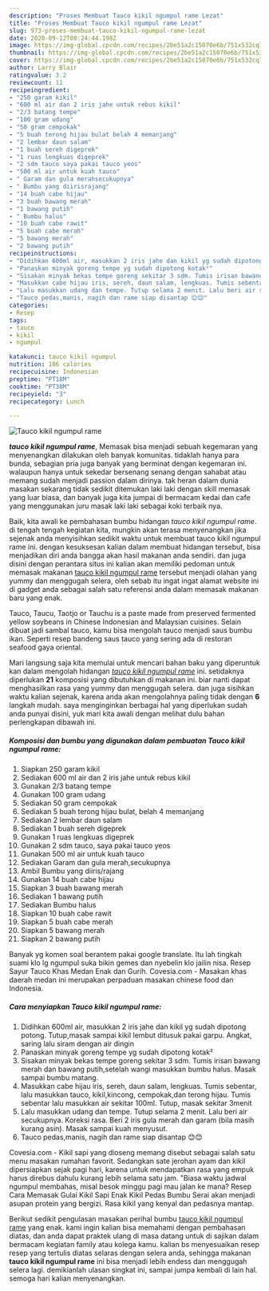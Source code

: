 ```yaml
---
description: "Proses Membuat Tauco kikil ngumpul rame Lezat"
title: "Proses Membuat Tauco kikil ngumpul rame Lezat"
slug: 973-proses-membuat-tauco-kikil-ngumpul-rame-lezat
date: 2020-09-12T00:24:44.198Z
image: https://img-global.cpcdn.com/recipes/2be51a2c15070e6b/751x532cq70/tauco-kikil-ngumpul-rame-foto-resep-utama.jpg
thumbnail: https://img-global.cpcdn.com/recipes/2be51a2c15070e6b/751x532cq70/tauco-kikil-ngumpul-rame-foto-resep-utama.jpg
cover: https://img-global.cpcdn.com/recipes/2be51a2c15070e6b/751x532cq70/tauco-kikil-ngumpul-rame-foto-resep-utama.jpg
author: Larry Blair
ratingvalue: 3.2
reviewcount: 11
recipeingredient:
- "250 garam kikil"
- "600 ml air dan 2 iris jahe untuk rebus kikil"
- "2/3 batang tempe"
- "100 gram udang"
- "50 gram cempokak"
- "5 buah terong hijau bulat belah 4 memanjang"
- "2 lembar daun salam"
- "1 buah sereh digeprek"
- "1 ruas lengkuas digeprek"
- "2 sdm tauco saya pakai tauco yeos"
- "500 ml air untuk kuah tauco"
- " Garam dan gula merahsecukupnya"
- " Bumbu yang diirisrajang"
- "14 buah cabe hijau"
- "3 buah bawang merah"
- "1 bawang putih"
- " Bumbu halus"
- "10 buah cabe rawit"
- "5 buah cabe merah"
- "5 bawang merah"
- "2 bawang putih"
recipeinstructions:
- "Didihkan 600ml air, masukkan 2 iris jahe dan kikil yg sudah dipotong potong. Tutup,masak sampai kikil lembut ditusuk pakai garpu. Angkat, saring lalu siram dengan air dingin"
- "Panaskan minyak goreng tempe yg sudah dipotong kotak²"
- "Sisakan minyak bekas tempe goreng sekitar 3 sdm. Tumis irisan bawang merah dan bawang putih,setelah wangi masukkan bumbu halus. Masak sampai bumbu matang."
- "Masukkan cabe hijau iris, sereh, daun salam, lengkuas. Tumis sebentar, lalu masukkan tauco, kikil,kincong, cempokak,dan terong hijau. Tumis sebentar lalu masukkan air sekitar 100ml. Tutup, masak sekitar 3menit"
- "Lalu masukkan udang dan tempe. Tutup selama 2 menit. Lalu beri air secukupnya. Koreksi rasa. Beri 2 iris gula merah dan garam (bila masih kurang asin). Masak sampai kuah menyusut."
- "Tauco pedas,manis, nagih dan rame siap disantap 😊😊"
categories:
- Resep
tags:
- tauco
- kikil
- ngumpul

katakunci: tauco kikil ngumpul 
nutrition: 186 calories
recipecuisine: Indonesian
preptime: "PT18M"
cooktime: "PT38M"
recipeyield: "3"
recipecategory: Lunch

---
```



![Tauco kikil ngumpul rame](https://img-global.cpcdn.com/recipes/2be51a2c15070e6b/751x532cq70/tauco-kikil-ngumpul-rame-foto-resep-utama.jpg)

<b><i>tauco kikil ngumpul rame</i></b>, Memasak bisa menjadi sebuah kegemaran yang menyenangkan dilakukan oleh banyak komunitas. tidaklah hanya para bunda, sebagian pria juga banyak yang berminat dengan kegemaran ini. walaupun hanya untuk sekedar bersenang senang dengan sahabat atau memang sudah menjadi passion dalam dirinya. tak heran dalam dunia masakan sekarang tidak sedikit ditemukan laki laki dengan skill memasak yang luar biasa, dan banyak juga kita jumpai di bermacam kedai dan cafe yang menggunakan juru masak laki laki sebagai koki terbaik nya.

Baik, kita awali ke pembahasan bumbu hidangan <i>tauco kikil ngumpul rame</i>. di tengah tengah kegiatan kita, mungkin akan terasa menyenangkan jika sejenak anda menyisihkan sedikit waktu untuk membuat tauco kikil ngumpul rame ini. dengan kesuksesan kalian dalam membuat hidangan tersebut, bisa menjadikan diri anda bangga akan hasil makanan anda sendiri. dan juga disini dengan perantara situs ini kalian akan memiliki pedoman untuk memasak makanan <u>tauco kikil ngumpul rame</u> tersebut menjadi olahan yang yummy dan menggugah selera, oleh sebab itu ingat ingat alamat website ini di gadget anda sebagai salah satu referensi anda dalam memasak makanan baru yang enak.

Tauco, Taucu, Taotjo or Tauchu is a paste made from preserved fermented yellow soybeans in Chinese Indonesian and Malaysian cuisines. Selain dibuat jadi sambal tauco, kamu bisa mengolah tauco menjadi saus bumbu ikan. Seperti resep bandeng saus tauco yang sering ada di restoran seafood gaya oriental.


Mari langsung saja kita memulai untuk mencari bahan baku yang diperuntuk kan dalam mengolah hidangan <u><i>tauco kikil ngumpul rame</i></u> ini. setidaknya diperlukan <b>21</b> komposisi yang dibutuhkan di makanan ini. biar nanti dapat menghasilkan rasa yang yummy dan menggugah selera. dan juga sisihkan waktu kalian sejenak, karena anda akan mengolahnya paling tidak dengan <b>6</b> langkah mudah. saya menginginkan berbagai hal yang diperlukan sudah anda punyai disini, yuk mari kita awali dengan melihat dulu bahan perlengkapan dibawah ini.

<!--inarticleads1-->

##### Komposisi dan bumbu yang digunakan dalam pembuatan Tauco kikil ngumpul rame:

1. Siapkan 250 garam kikil
1. Sediakan 600 ml air dan 2 iris jahe untuk rebus kikil
1. Gunakan 2/3 batang tempe
1. Gunakan 100 gram udang
1. Sediakan 50 gram cempokak
1. Sediakan 5 buah terong hijau bulat, belah 4 memanjang
1. Sediakan 2 lembar daun salam
1. Sediakan 1 buah sereh digeprek
1. Gunakan 1 ruas lengkuas digeprek
1. Gunakan 2 sdm tauco, saya pakai tauco yeos
1. Gunakan 500 ml air untuk kuah tauco
1. Sediakan  Garam dan gula merah,secukupnya
1. Ambil  Bumbu yang diiris/rajang
1. Gunakan 14 buah cabe hijau
1. Siapkan 3 buah bawang merah
1. Sediakan 1 bawang putih
1. Sediakan  Bumbu halus
1. Siapkan 10 buah cabe rawit
1. Siapkan 5 buah cabe merah
1. Siapkan 5 bawang merah
1. Siapkan 2 bawang putih


Banyak yg komen soal berantem pakai google translate. Itu lah tingkah suami klo lg ngumpul suka bikin gemes dan nyebelin klo jailin nisa. Resep Sayur Tauco Khas Medan Enak dan Gurih. Covesia.com - Masakan khas daerah medan ini merupakan perpaduan masakan chinese food dan Indonesia. 

<!--inarticleads2-->

##### Cara menyiapkan Tauco kikil ngumpul rame:

1. Didihkan 600ml air, masukkan 2 iris jahe dan kikil yg sudah dipotong potong. Tutup,masak sampai kikil lembut ditusuk pakai garpu. Angkat, saring lalu siram dengan air dingin
1. Panaskan minyak goreng tempe yg sudah dipotong kotak²
1. Sisakan minyak bekas tempe goreng sekitar 3 sdm. Tumis irisan bawang merah dan bawang putih,setelah wangi masukkan bumbu halus. Masak sampai bumbu matang.
1. Masukkan cabe hijau iris, sereh, daun salam, lengkuas. Tumis sebentar, lalu masukkan tauco, kikil,kincong, cempokak,dan terong hijau. Tumis sebentar lalu masukkan air sekitar 100ml. Tutup, masak sekitar 3menit
1. Lalu masukkan udang dan tempe. Tutup selama 2 menit. Lalu beri air secukupnya. Koreksi rasa. Beri 2 iris gula merah dan garam (bila masih kurang asin). Masak sampai kuah menyusut.
1. Tauco pedas,manis, nagih dan rame siap disantap 😊😊


Covesia.com - Kikil sapi yang dioseng memang disebut sebagai salah satu menu masakan rumahan favorit. Sedangkan sate jerohan ayam dan kikil dipersiapkan sejak pagi hari, karena untuk mendapatkan rasa yang empuk harus direbus dahulu kurang lebih selama satu jam. &#34;Biasa waktu jadwal ngumpul membahas, misal besok minggu pagi mau jalan ke mana? Resep Cara Memasak Gulai Kikil Sapi Enak Kikil Pedas Bumbu Serai akan menjadi asupan protein yang bergizi. Rasa kikil yang kenyal dan pedasnya mantap. 

Berikut sedikit pengulasan masakan perihal bumbu <u>tauco kikil ngumpul rame</u> yang enak. kami ingin kalian bisa memahami dengan pembahasan diatas, dan anda dapat praktek ulang di masa datang untuk di sajikan dalam bermacam kegiatan family atau kolega kamu. kalian bs menyesuaikan resep resep yang tertulis diatas selaras dengan selera anda, sehingga makanan <b>tauco kikil ngumpul rame</b> ini bisa menjadi lebih endess dan menggugah selera lagi. demikianlah ulasan singkat ini, sampai jumpa kembali di lain hal. semoga hari kalian menyenangkan.
